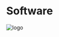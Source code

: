 # Software
![logo](https://github.com/Mellycoban/Software/assets/96354233/5a8f7a9e-252a-4727-accc-e87ca400b172)
